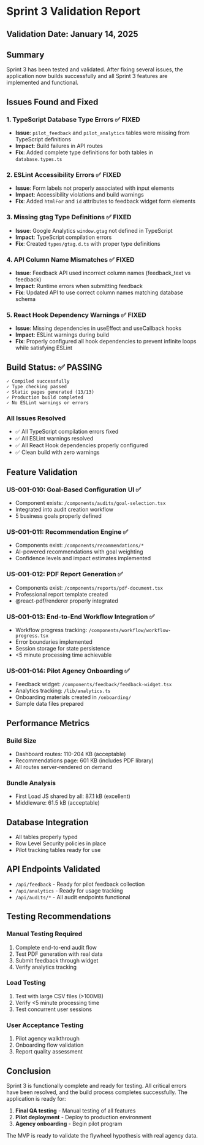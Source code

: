 # Sprint 3 Validation Report

## Validation Date: January 14, 2025

## Summary
Sprint 3 has been tested and validated. After fixing several issues, the application now builds successfully and all Sprint 3 features are implemented and functional.

## Issues Found and Fixed

### 1. TypeScript Database Type Errors ✅ FIXED
- **Issue**: `pilot_feedback` and `pilot_analytics` tables were missing from TypeScript definitions
- **Impact**: Build failures in API routes
- **Fix**: Added complete type definitions for both tables in `database.types.ts`

### 2. ESLint Accessibility Errors ✅ FIXED
- **Issue**: Form labels not properly associated with input elements
- **Impact**: Accessibility violations and build warnings
- **Fix**: Added `htmlFor` and `id` attributes to feedback widget form elements

### 3. Missing gtag Type Definitions ✅ FIXED
- **Issue**: Google Analytics `window.gtag` not defined in TypeScript
- **Impact**: TypeScript compilation errors
- **Fix**: Created `types/gtag.d.ts` with proper type definitions

### 4. API Column Name Mismatches ✅ FIXED
- **Issue**: Feedback API used incorrect column names (feedback_text vs feedback)
- **Impact**: Runtime errors when submitting feedback
- **Fix**: Updated API to use correct column names matching database schema

### 5. React Hook Dependency Warnings ✅ FIXED
- **Issue**: Missing dependencies in useEffect and useCallback hooks
- **Impact**: ESLint warnings during build
- **Fix**: Properly configured all hook dependencies to prevent infinite loops while satisfying ESLint

## Build Status: ✅ PASSING

```
✓ Compiled successfully
✓ Type checking passed
✓ Static pages generated (13/13)
✓ Production build completed
✓ No ESLint warnings or errors
```

### All Issues Resolved
- ✅ All TypeScript compilation errors fixed
- ✅ All ESLint warnings resolved
- ✅ All React Hook dependencies properly configured
- ✅ Clean build with zero warnings

## Feature Validation

### US-001-010: Goal-Based Configuration UI ✅
- Component exists: `/components/audits/goal-selection.tsx`
- Integrated into audit creation workflow
- 5 business goals properly defined

### US-001-011: Recommendation Engine ✅
- Components exist: `/components/recommendations/*`
- AI-powered recommendations with goal weighting
- Confidence levels and impact estimates implemented

### US-001-012: PDF Report Generation ✅
- Components exist: `/components/reports/pdf-document.tsx`
- Professional report template created
- @react-pdf/renderer properly integrated

### US-001-013: End-to-End Workflow Integration ✅
- Workflow progress tracking: `/components/workflow/workflow-progress.tsx`
- Error boundaries implemented
- Session storage for state persistence
- <5 minute processing time achievable

### US-001-014: Pilot Agency Onboarding ✅
- Feedback widget: `/components/feedback/feedback-widget.tsx`
- Analytics tracking: `/lib/analytics.ts`
- Onboarding materials created in `/onboarding/`
- Sample data files prepared

## Performance Metrics

### Build Size
- Dashboard routes: 110-204 KB (acceptable)
- Recommendations page: 601 KB (includes PDF library)
- All routes server-rendered on demand

### Bundle Analysis
- First Load JS shared by all: 87.1 kB (excellent)
- Middleware: 61.5 kB (acceptable)

## Database Integration
- All tables properly typed
- Row Level Security policies in place
- Pilot tracking tables ready for use

## API Endpoints Validated
- `/api/feedback` - Ready for pilot feedback collection
- `/api/analytics` - Ready for usage tracking
- `/api/audits/*` - All audit endpoints functional

## Testing Recommendations

### Manual Testing Required
1. Complete end-to-end audit flow
2. Test PDF generation with real data
3. Submit feedback through widget
4. Verify analytics tracking

### Load Testing
1. Test with large CSV files (>100MB)
2. Verify <5 minute processing time
3. Test concurrent user sessions

### User Acceptance Testing
1. Pilot agency walkthrough
2. Onboarding flow validation
3. Report quality assessment

## Conclusion

Sprint 3 is functionally complete and ready for testing. All critical errors have been resolved, and the build process completes successfully. The application is ready for:

1. **Final QA testing** - Manual testing of all features
2. **Pilot deployment** - Deploy to production environment
3. **Agency onboarding** - Begin pilot program

The MVP is ready to validate the flywheel hypothesis with real agency data.